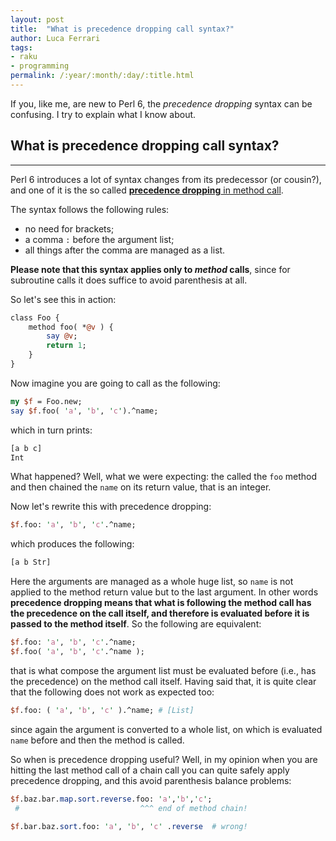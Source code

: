 ```yaml
---
layout: post
title:  "What is precedence dropping call syntax?"
author: Luca Ferrari
tags:
- raku
- programming
permalink: /:year/:month/:day/:title.html
---
```

If you, like me, are new to Perl 6, the *precedence dropping* syntax can be confusing. I try to explain what I know about.

## What is precedence dropping call syntax?
-----

Perl 6 introduces a lot of syntax changes from its predecessor (or cousin?), and one of it is the so called [**precedence dropping**
in method call](https://docs.perl6.org/language/syntax#Subroutine_calls).

The syntax follows the following rules:
- no need for brackets;
- a comma ```:``` before the argument list;
- all things after the comma are managed as a list.

**Please note that this syntax applies only to *method* calls**, since for subroutine calls it does suffice to avoid parenthesis at all.

So let's see this in action:

```perl
class Foo {
    method foo( *@v ) {
        say @v;
        return 1;
    }
}
````

Now imagine you are going to call as the following:

```perl
my $f = Foo.new;
say $f.foo( 'a', 'b', 'c').^name;
````

which in turn prints:

```perl
[a b c]
Int
````

What happened? Well, what we were expecting: the called the ```foo``` method and then chained the ```name``` on its return value, that is an integer.

Now let's rewrite this with precedence dropping:

```perl
$f.foo: 'a', 'b', 'c'.^name;
````

which produces the following:

```perl
[a b Str]
````

Here the arguments are managed as a whole huge list, so ```name``` is not applied to the method return value but to the last argument.
In other words **precedence dropping means that what is following the method call has the precedence on the call itself, and therefore is evaluated before it is passed to the method itself**.
So the following are equivalent:

```perl
$f.foo: 'a', 'b', 'c'.^name;
$f.foo( 'a', 'b', 'c'.^name );
```

that is what compose the argument list must be evaluated before (i.e., has the precedence) on the method call itself.
Having said that, it is quite clear that the following does not work as expected too:

```perl
$f.foo: ( 'a', 'b', 'c' ).^name; # [List]
````

since again the argument is converted to a whole list, on which is evaluated ```name``` before and then the method is called.

So when is precedence dropping useful? Well, in my opinion when you are hitting the last method call of a chain call you can quite safely apply precedence dropping, and this avoid parenthesis balance problems:

```perl
$f.baz.bar.map.sort.reverse.foo: 'a','b','c';
 #                           ^^^ end of method chain!

$f.bar.baz.sort.foo: 'a', 'b', 'c' .reverse  # wrong!
```
